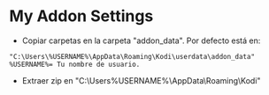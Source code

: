 # My Addon Settings
-  Copiar carpetas en la carpeta "addon_data". Por defecto está en: 
```
"C:\Users\%USERNAME%\AppData\Roaming\Kodi\userdata\addon_data"
%USERNAME%= Tu nombre de usuario.
```

-  Extraer zip en "C:\Users\%USERNAME%\AppData\Roaming\Kodi"